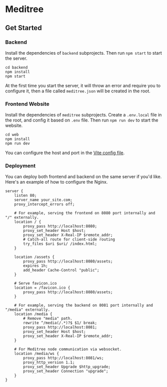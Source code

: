 # Meditree

## Get Started

### Backend

Install the dependencies of `backend` subprojects.
Then run `npm start` to start the server.

```shell
cd backend
npm install
npm start
```

At the first time you start the server,
it will throw an error and require you to configure it,
then a file called `meditree.json` will be created in the root.

### Frontend Website

Install the dependencies of `meditree` subprojects.
Create a `.env.local` file in the root, and config it based on `.env` file.
Then run `npm run dev` to start the website.

```shell
cd web
npm install
npm run dev
```

You can configure the host and port in the [Vite config file](/web/vite.config.js).

### Deployment

You can deploy both frontend and backend on the same server if you'd like.
Here's an example of how to configure the Nginx.

```nginx
server {
    listen 80;
    server_name your_site.com;
    proxy_intercept_errors off;

    # For example, serving the frontend on 8080 port internally and "/" externally.
    location / {
        proxy_pass http://localhost:8080;
        proxy_set_header Host $host;
        proxy_set_header X-Real-IP $remote_addr;
        # Catch-all route for client-side routing
        try_files $uri $uri/ /index.html;
    }
    
    location /assets {
        proxy_pass http://localhost:8080/assets;
        expires 1h;
        add_header Cache-Control "public";
    }

    # Serve favicon.ico
    location = /favicon.ico {
        proxy_pass http://localhost:8080/assets;
    }
    
    # For example, serving the backend on 8081 port internally and "/media" externally.
    location /media {
        # Remove "media" path.
        rewrite ^/media(/.*)?$ $1/ break;
        proxy_pass http://localhost:8081;
        proxy_set_header Host $host;
        proxy_set_header X-Real-IP $remote_addr;
    }

    # For Meditree node communication via websocket.
    location /media/ws {
        proxy_pass http://localhost:8081/ws;
        proxy_http_version 1.1;
        proxy_set_header Upgrade $http_upgrade;
        proxy_set_header Connection "upgrade";
    }
}
```
